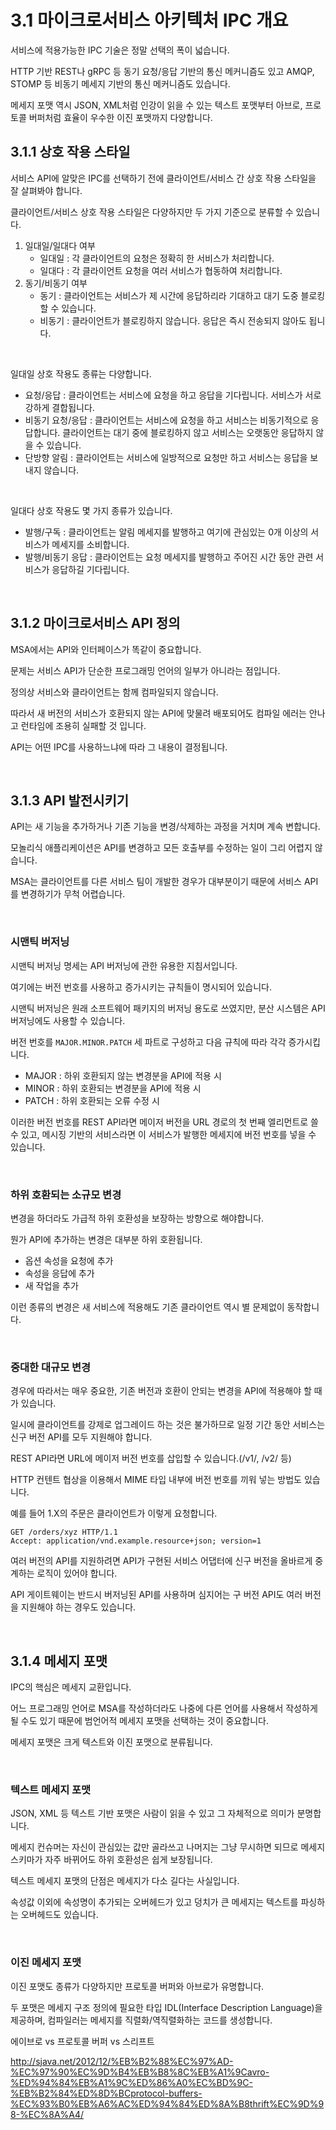 # 3.1 마이크로서비스 아키텍처 IPC 개요

서비스에 적용가능한 IPC 기술은 정말 선택의 폭이 넓습니다.

HTTP 기반 REST나 gRPC 등 동기 요청/응답 기반의 통신 메커니즘도 있고 AMQP, STOMP 등 비동기 메세지 기반의 통신 메커니즘도 있습니다.

메세지 포맷 역시 JSON, XML처럼 인강이 읽을 수 있는 텍스트 포맷부터 아브로, 프로토콜 버퍼처럼 효율이 우수한 이진 포맷까지 다양합니다.



## 3.1.1 상호 작용 스타일 

서비스 API에 알맞은 IPC를 선택하기 전에 클라이언트/서비스 간 상호 작용 스타일을 잘 살펴봐야 합니다.

클라이언트/서비스 상호 작용 스타일은 다양하지만 두 가지 기준으로 분류할 수 있습니다.

1. 일대일/일대다 여부
   * 일대일 : 각 클라이언트의 요청은 정확히 한 서비스가 처리합니다.
   * 일대다 : 각 클라이언트 요청을 여러 서비스가 협동하여 처리합니다.
2. 동기/비동기 여부
   * 동기 : 클라이언트는 서비스가 제 시간에 응답하리라 기대하고 대기 도중 블로킹할 수 있습니다.
   * 비동기 : 클라이언트가 블로킹하지 않습니다. 응답은 즉시 전송되지 않아도 됩니다.

<br>

일대일 상호 작용도 종류는 다양합니다.

* 요청/응답 : 클라이언트는 서비스에 요청을 하고 응답을 기다립니다. 서비스가 서로 강하게 결합됩니다.
* 비동기 요청/응답 : 클라이언트는 서비스에 요청을 하고 서비스는 비동기적으로 응답합니다. 클라이언트는 대기 중에 블로킹하지 않고 서비스는 오랫동안 응답하지 않을 수 있습니다.
* 단방향 알림 : 클라이언트는  서비스에 일방적으로 요청만 하고 서비스는 응답을 보내지 않습니다.

<br>

일대다 상호 작용도 몇 가지 종류가 있습니다.

* 발행/구독 : 클라이언트는 알림 메세지를 발행하고 여기에 관심있는 0개 이상의 서비스가 메세지를 소비합니다.
* 발행/비동기 응답 : 클라이언트는 요청 메세지를 발행하고 주어진 시간 동안 관련 서비스가 응답하길 기다립니다.

<br>

## 3.1.2 마이크로서비스 API 정의

MSA에서는 API와 인터페이스가 똑같이 중요합니다.

문제는 서비스 API가 단순한 프로그래밍 언어의 일부가 아니라는 점입니다.

정의상 서비스와 클라이언트는 함께 컴파일되지 않습니다.

따라서 새 버전의 서비스가 호환되지 않는 API에 맞물려 배포되어도 컴파일 에러는 안나고 런타임에 조용히 실패할 것 입니다.

API는 어떤 IPC를 사용하느냐에 따라 그 내용이 결정됩니다.

<br>

## 3.1.3 API 발전시키기

API는 새 기능을 추가하거나 기존 기능을 변경/삭제하는 과정을 거치며 계속 변합니다.

모놀리식 애플리케이션은 API를 변경하고 모든 호출부를 수정하는 일이 그리 어렵지 않습니다.

MSA는 클라이언트를 다른 서비스 팀이 개발한 경우가 대부분이기 때문에 서비스 API를 변경하기가 무척 어렵습니다.

<br>

### 시맨틱 버저닝 

시맨틱 버저닝 명세는 API 버저닝에 관한 유용한 지침서입니다.

여기에는 버전 번호를 사용하고 증가시키는 규칙들이 명시되어 있습니다.

시맨틱 버저닝은 원래 소프트웨어 패키지의 버저닝 용도로 쓰였지만, 분산 시스템은 API 버저닝에도 사용할 수 있습니다.

버전 번호를  `MAJOR.MINOR.PATCH` 세 파트로 구성하고 다음 규칙에 따라 각각 증가시킵니다.

* MAJOR : 하위 호환되지 않는 변경분을 API에 적용 시 
* MINOR : 하위 호환되는 변경분을 API에 적용 시 
* PATCH : 하위 호환되는 오류 수정 시

이러한 버전 번호를 REST API라면 메이저 버전을 URL 경로의 첫 번째 엘리먼트로 쓸 수 있고, 메시징 기반의 서비스라면 이 서비스가 발행한 메세지에 버전 번호를 넣을 수 있습니다.

<br>

### 하위 호환되는 소규모 변경

변경을 하더라도 가급적 하위 호환성을 보장하는 방향으로 해야합니다.

뭔가 API에 추가하는 변경은 대부분 하위 호환됩니다.

* 옵션 속성을 요청에 추가
* 속성을 응답에 추가
* 새 작업을 추가

이런 종류의 변경은 새 서비스에 적용해도 기존 클라이언트 역시 별 문제없이 동작합니다.

<br>

### 중대한 대규모 변경

경우에 따라서는 매우 중요한, 기존 버전과 호환이 안되는 변경을 API에 적용해야 할 때가 있습니다.

일시에 클라이언트를 강제로 업그레이드 하는 것은 불가하므로 일정 기간 동안 서비스는 신구 버전 API를 모두 지원해야 합니다.

REST API라면 URL에 메이저 버전 번호를 삽입할 수 있습니다.(/v1/, /v2/ 등)



HTTP 컨텐트 협상을 이용해서 MIME 타입 내부에 버전 번호를 끼워 넣는 방법도 있습니다.

예를 들어 1.X의 주문은 클라이언트가 이렇게 요청합니다.

```
GET /orders/xyz HTTP/1.1
Accept: application/vnd.example.resource+json; version=1
```

여러 버전의 API를 지원하려면 API가 구현된 서비스 어댑터에 신구 버전을 올바르게 중계하는 로직이 있어야 합니다.

API 게이트웨이는 반드시 버저닝된 API를 사용하며 심지어는 구 버전 API도 여러 버전을 지원해야 하는 경우도 있습니다.

<br>

## 3.1.4 메세지 포맷

IPC의 핵심은 메세지 교환입니다.

어느 프로그래밍 언어로 MSA를 작성하더라도 나중에 다른 언어를 사용해서 작성하게 될 수도 있기 때문에 범언어적 메세지 포맷을 선택하는 것이 중요합니다.

메세지 포맷은 크게 텍스트와 이진 포맷으로 분류됩니다.

<br>

### 텍스트 메세지 포맷

JSON, XML 등 텍스트 기반 포맷은 사람이 읽을 수 있고 그 자체적으로 의미가 분명합니다.

메세지 컨슈머는 자신이 관심있는 값만 골라쓰고 나머지는 그냥 무시하면 되므로 메세지 스키마가 자주 바뀌어도 하위 호환성은 쉽게 보장됩니다.

텍스트 메세지 포맷의 단점은 메세지가 다소 길다는 사실입니다.

속성값 이외에 속성명이 추가되는 오버헤드가 있고 덩치가 큰 메세지는 텍스트를 파싱하는 오버헤드도 있습니다.

<br>

### 이진 메세지 포맷

이진 포맷도 종류가 다양하지만 프로토콜 버퍼와 아브로가 유명합니다.

두 포맷은 메세지 구조 정의에 필요한 타입 IDL(Interface Description Language)을 제공하며, 컴파일러는 메세지를 직렬화/역직렬화하는 코드를 생성합니다.

에이브로 vs 프로토콜 버퍼 vs 스리프트

http://sjava.net/2012/12/%EB%B2%88%EC%97%AD-%EC%97%90%EC%9D%B4%EB%B8%8C%EB%A1%9Cavro-%ED%94%84%EB%A1%9C%ED%86%A0%EC%BD%9C-%EB%B2%84%ED%8D%BCprotocol-buffers-%EC%93%B0%EB%A6%AC%ED%94%84%ED%8A%B8thrift%EC%9D%98-%EC%8A%A4/


